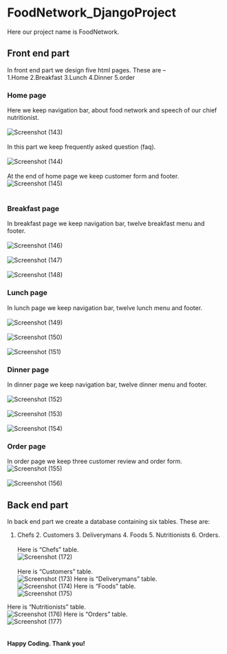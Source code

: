 # FoodNetwork_DjangoProject
Here our project name is FoodNetwork.
## Front end part
In front end part we design five html pages. These are – <br>
1.Home 2.Breakfast 3.Lunch 4.Dinner 5.order

### Home page
Here we keep navigation bar, about food network and speech of our chief nutritionist. <br> <br>
![Screenshot (143)](https://user-images.githubusercontent.com/64780532/140626007-b4edea42-d44b-4172-9541-740e7fac64b6.png)
<br><br>
In this part we keep frequently asked question (faq). <br><br>
![Screenshot (144)](https://user-images.githubusercontent.com/64780532/140626011-62d61f16-cef3-49ef-a497-fade094f8d33.png)
<br><br>
At the end of home page we keep customer form and footer. <br>
![Screenshot (145)](https://user-images.githubusercontent.com/64780532/140626014-ae65da91-b000-4e3e-8c47-2eac4547e2b6.png)
<br>
<br>
### Breakfast page
In breakfast page we keep navigation bar, twelve breakfast menu and footer.
<br><br>
![Screenshot (146)](https://user-images.githubusercontent.com/64780532/140626348-387e7a88-3acc-4f67-a274-ce754dbd8101.png)
<br><br>
![Screenshot (147)](https://user-images.githubusercontent.com/64780532/140626353-faf64231-c0ec-46f1-a6b6-5d62ff610285.png)
<br><br>
![Screenshot (148)](https://user-images.githubusercontent.com/64780532/140626355-7c6e6fa0-1222-4ed7-8080-29997c3b17ba.png)
<br>
### Lunch page
In lunch page we keep navigation bar, twelve lunch menu and footer. <br><br>
![Screenshot (149)](https://user-images.githubusercontent.com/64780532/140626411-6ae95e55-f72c-4069-8b21-f7ab8e58585d.png)
<br> <br>
![Screenshot (150)](https://user-images.githubusercontent.com/64780532/140626414-f2f1448d-964d-4707-82d5-26556da4ae64.png)
<br><br>
![Screenshot (151)](https://user-images.githubusercontent.com/64780532/140626417-2f1f4074-34c5-4aea-b651-2166cebecae2.png)
<br>
### Dinner page
In dinner page we keep navigation bar, twelve dinner menu and footer. <br><br>
![Screenshot (152)](https://user-images.githubusercontent.com/64780532/140626472-4e75b0be-36d2-4b54-8013-c8dd7d5a9817.png)
<br> <br>
![Screenshot (153)](https://user-images.githubusercontent.com/64780532/140626475-b5a18b25-0343-4d83-b916-766d49c5f8c5.png)
<br><br>
![Screenshot (154)](https://user-images.githubusercontent.com/64780532/140626476-565eae7f-43ea-4793-b45f-9ee2f7e0e3bb.png)
<br>
### Order page
In order page we keep three customer review and order form.<br>
![Screenshot (155)](https://user-images.githubusercontent.com/64780532/140626566-dce87764-cf73-45e2-b32b-36131d758d71.png)
<br><br>
![Screenshot (156)](https://user-images.githubusercontent.com/64780532/140626569-af00ae90-45ff-4ba8-b36d-640ef1dc92e3.png)
<br>
## Back end part
In back end part we create a database containing six tables. These are:
1. Chefs 2. Customers 3. Deliverymans 4. Foods 5. Nutritionists 6. Orders. <br> <br>
Here is “Chefs” table. <br>
![Screenshot (172)](https://user-images.githubusercontent.com/64780532/140626629-969fd9d6-b169-4a3d-a49b-3e15304925e1.png) <br><br>
Here is “Customers” table.<br>
![Screenshot (173)](https://user-images.githubusercontent.com/64780532/140626690-4c74f54b-2ae0-4f0e-8928-c6e1db8e203d.png) 
Here is “Deliverymans” table.<br>
![Screenshot (174)](https://user-images.githubusercontent.com/64780532/140626716-dde7682a-c3d7-4157-8a32-42b95655cb87.png)
Here is “Foods” table. <br>
![Screenshot (175)](https://user-images.githubusercontent.com/64780532/140626722-321ce1c0-ceff-4923-a362-a5f1253c92d2.png) <br>

Here is “Nutritionists” table. <br>
![Screenshot (176)](https://user-images.githubusercontent.com/64780532/140626735-c945eb15-9f65-4457-ab68-dca161266313.png)
Here is “Orders” table. <br>
![Screenshot (177)](https://user-images.githubusercontent.com/64780532/140626740-d8eb1315-19a2-4195-af18-25daf61493a0.png) <br>
<br> <br>
<b>Happy Coding. Thank you! </b>
